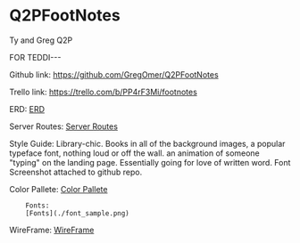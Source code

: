 # Q2PFootNotes
Ty and Greg Q2P

FOR TEDDI---

Github link:
  https://github.com/GregOmer/Q2PFootNotes

Trello link:
  https://trello.com/b/PP4rF3Mi/footnotes



ERD:
  [ERD](./footnote_erd.png)

Server Routes:
  [Server Routes](./footnotes_server_routes.png)

Style Guide:
   Library-chic. Books in all of the background images, a popular typeface font, nothing loud or off the wall.
   an animation of someone "typing" on the landing page. Essentially going for love of written word.
   Font Screenshot attached to github repo.

   Color Pallete:
     [Color Pallete](./color_palette.png)

        Fonts:
        [Fonts](./font_sample.png)

WireFrame:
  [WireFrame](./q2pwireframes.pdf)
